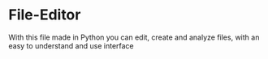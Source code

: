 # File-Editor
With this file made in Python you can edit, create and analyze files, with an easy to understand and use interface
